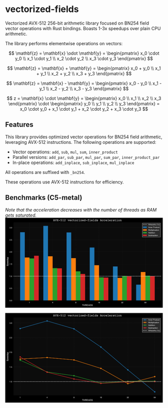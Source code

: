 # vectorized-fields

Vectorized AVX-512 256-bit arithmetic library focused on BN254 field vector operations with Rust bindings. Boasts 1-3x speedups over plain CPU arithmetic.

The library performs elementwise operations on vectors:

$$
\mathbf{z} = \mathbf{x} \odot \mathbf{y} = \begin{pmatrix} x_0 \cdot y_0 \\ x_1 \cdot y_1 \\ x_2 \cdot y_2 \\ x_3 \cdot y_3 \end{pmatrix}
$$

$$
\mathbf{z} = \mathbf{x} + \mathbf{y} = \begin{pmatrix} x_0 + y_0 \\ x_1 + y_1 \\ x_2 + y_2 \\ x_3 + y_3 \end{pmatrix}
$$

$$
\mathbf{z} = \mathbf{x} - \mathbf{y} = \begin{pmatrix} x_0 - y_0 \\ x_1 - y_1 \\ x_2 - y_2 \\ x_3 - y_3 \end{pmatrix}
$$

$$
z = \mathbf{x} \cdot \mathbf{y} = \begin{pmatrix} x_0 \\ x_1 \\ x_2 \\ x_3 \end{pmatrix} \cdot \begin{pmatrix} y_0 \\ y_1 \\ y_2 \\ y_3 \end{pmatrix} = x_0 \cdot y_0 + x_1 \cdot y_1 + x_2 \cdot y_2 + x_3 \cdot y_3
$$


## Features

This library provides optimized vector operations for BN254 field arithmetic, leveraging AVX-512 instructions. The following operations are supported:

- Vector operations: `add`, `sub`, `mul`, `sum`, `inner_product`
- Parallel versions: `add_par`, `sub_par`, `mul_par`, `sum_par`, `inner_product_par`
- In-place operations: `add_inplace`, `sub_inplace`, `mul_inplace`

All operations are suffixed with `_bn254`.


These operations use AVX-512 instructions for efficiency.

## Benchmarks (C5-metal)
*Note that the acceleration decreases with the number of threads as RAM gets saturated.*
![Bar Graph](./benchmarks/bar_graph.png)

![Line Graph](./benchmarks/line_graph.png)
